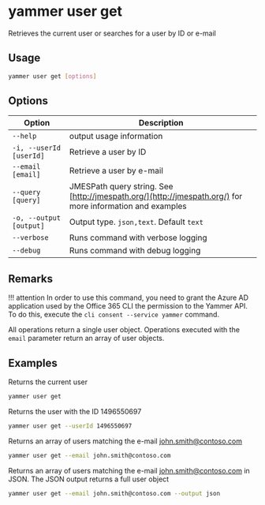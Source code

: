 # yammer user get

Retrieves the current user or searches for a user by ID or e-mail

## Usage

```sh
yammer user get [options]
```

## Options

Option|Description
------|-----------
`--help`|output usage information
`-i, --userId [userId]`|Retrieve a user by ID
`--email [email]`|Retrieve a user by e-mail
`--query [query]`|JMESPath query string. See [http://jmespath.org/](http://jmespath.org/) for more information and examples
`-o, --output [output]`|Output type. `json,text`. Default `text`
`--verbose`|Runs command with verbose logging
`--debug`|Runs command with debug logging

## Remarks

!!! attention
    In order to use this command, you need to grant the Azure AD application used by the Office 365 CLI the permission to the Yammer API. To do this, execute the `cli consent --service yammer` command.

All operations return a single user object. Operations executed with the `email` parameter return an array of user objects.

## Examples
  
Returns the current user

```sh
yammer user get
```

Returns the user with the ID 1496550697

```sh
yammer user get --userId 1496550697
```

Returns an array of users matching the e-mail john.smith@contoso.com

```sh
yammer user get --email john.smith@contoso.com
```

Returns an array of users matching the e-mail john.smith@contoso.com in JSON. The JSON output returns a full user object

```sh
yammer user get --email john.smith@contoso.com --output json
```
